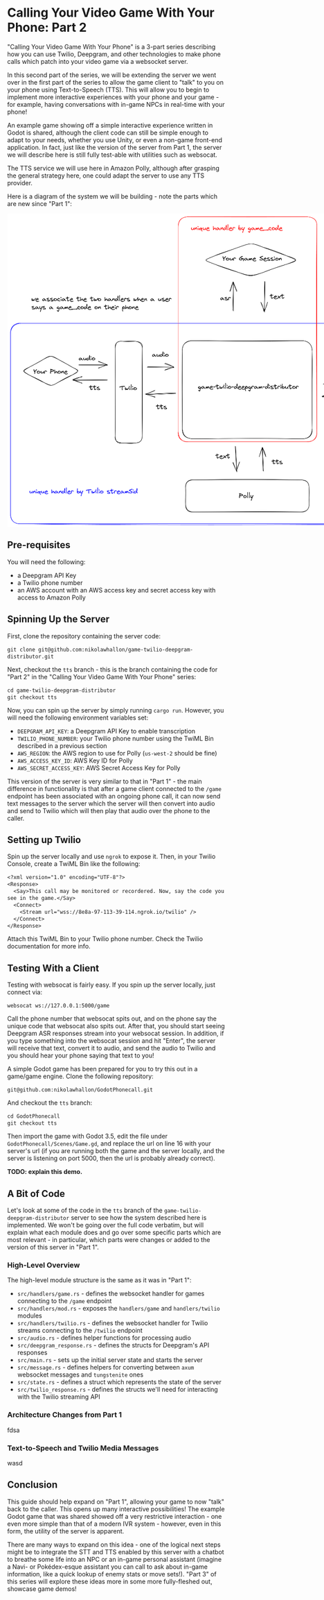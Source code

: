 # Calling Your Video Game With Your Phone: Part 2

"Calling Your Video Game With Your Phone" is a 3-part series describing how you can use Twilio, Deepgram, and other technologies to make phone calls which patch into your video game via a websocket server.

In this second part of the series, we will be extending the server we went over in the first part of the series to allow the game client
to "talk" to you on your phone using Text-to-Speech (TTS). This will allow you to begin to implement more interactive experiences with your
phone and your game - for example, having conversations with in-game NPCs in real-time with your phone!

An example game showing off a simple interactive experience written in Godot is shared,
although the client code can still be simple enough to adapt to your needs,
whether you use Unity, or even a non-game front-end application. In fact, just like the version of the server from Part 1, the server we will describe here
is still fully test-able with utilities such as websocat.

The TTS service we will use here in Amazon Polly, although after grasping the general strategy here, one could adapt the server to use any TTS provider.

Here is a diagram of the system we will be building - note the parts which are new since "Part 1":

<img src="./README_assets/game-twilio-deepgram-distributor-part-2.png" alt="A diagram of the whole system." style="max-width: 1000px;display: block;margin-left: auto;margin-right: auto;">

## Pre-requisites

You will need the following:
* a Deepgram API Key
* a Twilio phone number
* an AWS account with an AWS access key and secret access key with access to Amazon Polly

## Spinning Up the Server

First, clone the repository containing the server code:

```
git clone git@github.com:nikolawhallon/game-twilio-deepgram-distributor.git
```

Next, checkout the `tts` branch - this is the branch containing the code for "Part 2" in the "Calling Your Video Game With Your Phone" series:

```
cd game-twilio-deepgram-distributor
git checkout tts
```

Now, you can spin up the server by simply running `cargo run`. However, you will need the following environment variables set:

* `DEEPGRAM_API_KEY`: a Deepgram API Key to enable transcription
* `TWILIO_PHONE_NUMBER`: your Twilio phone number using the TwiML Bin described in a previous section
* `AWS_REGION`: the AWS region to use for Polly (`us-west-2` should be fine)
* `AWS_ACCESS_KEY_ID`: AWS Key ID for Polly
* `AWS_SECRET_ACCESS_KEY`: AWS Secret Access Key for Polly

This version of the server is very similar to that in "Part 1" - the main difference in functionality is that after a game client
connected to the `/game` endpoint has been associated with an ongoing phone call,
it can now send text messages to the server which the server will then convert into audio
and send to Twilio which will then play that audio over the phone to the caller.

## Setting up Twilio

Spin up the server locally and use `ngrok` to expose it. Then, in your Twilio Console, create a TwiML Bin like the following:

```
<?xml version="1.0" encoding="UTF-8"?>
<Response>
  <Say>This call may be monitored or recordered. Now, say the code you see in the game.</Say>
  <Connect>
    <Stream url="wss://8e8a-97-113-39-114.ngrok.io/twilio" />
  </Connect>
</Response>
```

Attach this TwiML Bin to your Twilio phone number. Check the Twilio documentation for more info.

## Testing With a Client

Testing with websocat is fairly easy. If you spin up the server locally, just connect via:

```
websocat ws://127.0.0.1:5000/game
```

Call the phone number that websocat spits out, and on the phone say the unique code that websocat also spits out.
After that, you should start seeing Deepgram ASR responses stream into your websocat session. In addition, if you
type something into the websocat session and hit "Enter", the server will receive that text, convert it to audio,
and send the audio to Twilio and you should hear your phone saying that text to you!

A simple Godot game has been prepared for you to try this out in a game/game engine. Clone the following repository:

```
git@github.com:nikolawhallon/GodotPhonecall.git
```

And checkout the `tts` branch:

```
cd GodotPhonecall
git checkout tts
```

Then import the game with Godot 3.5, edit the file under `GodotPhonecall/Scenes/Game.gd`, and replace the url on line 16 with your server's url
(if you are running both the game and the server locally, and the server is listening on port 5000, then the url is probably already correct).

**TODO: explain this demo.**

## A Bit of Code

Let's look at some of the code in the `tts` branch of the `game-twilio-deepgram-distributor` server to see how the system described here
is implemented. We won't be going over the full code verbatim, but will explain what each module does and go over some specific parts
which are most relevant - in particular, which parts were changes or added to the version of this server in "Part 1".

### High-Level Overview

The high-level module structure is the same as it was in "Part 1":

* `src/handlers/game.rs` - defines the websocket handler for games connecting to the `/game` endpoint
* `src/handlers/mod.rs` - exposes the `handlers/game` and `handlers/twilio` modules
* `src/handlers/twilio.rs` - defines the websocket handler for Twilio streams connecting to the `/twilio` endpoint
* `src/audio.rs` - defines helper functions for processing audio
* `src/deepgram_response.rs` - defines the structs for Deepgram's API responses
* `src/main.rs` - sets up the initial server state and starts the server
* `src/message.rs` - defines helpers for converting between `axum` websocket messages and `tungstenite` ones
* `src/state.rs` - defines a struct which represents the state of the server
* `src/twilio_response.rs` - defines the structs we'll need for interacting with the Twilio streaming API

### Architecture Changes from Part 1

fdsa

### Text-to-Speech and Twilio Media Messages

wasd

## Conclusion

This guide should help expand on "Part 1", allowing your game to now "talk" back to the caller. This opens
up many interactive possibilities! The example Godot game that was shared showed off a very restrictive
interaction - one even more simple than that of a modern IVR system - however, even in this form, the utility
of the server is apparent.

There are many ways to expand on this idea - one of the logical next steps might
be to integrate the STT and TTS enabled by this server with a chatbot to breathe some life into an NPC or
an in-game personal assistant (imagine a Navi- or Pokédex-esque assistant you can call to ask about in-game
information, like a quick lookup of enemy stats or move sets!). "Part 3" of this series will explore these ideas
more in some more fully-fleshed out, showcase game demos!
